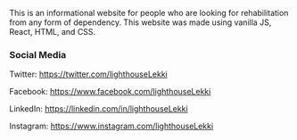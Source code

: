 This is an informational website for people who are looking for rehabilitation from any form of dependency. This website was made using vanilla JS, React, HTML, and CSS.

### Social Media

Twitter: <https://twitter.com/lighthouseLekki>

Facebook: <https://www.facebook.com/lighthouseLekki>

LinkedIn: <https://linkedin.com/in/lighthouseLekki>

Instagram: <https://www.instagram.com/lighthouseLekki>
